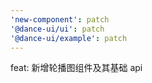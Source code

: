 ```yaml
---
'new-component': patch
'@dance-ui/ui': patch
'@dance-ui/example': patch
---
```


feat: 新增轮播图组件及其基础 api
